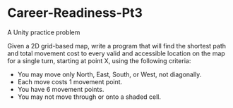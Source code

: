 # Career-Readiness-Pt3
A Unity practice problem

Given a 2D grid-based map, write a program that will find the shortest path and total movement cost to every valid and accessible location on the map for a single turn, starting at point X, using the following criteria:

<ul>
<li>You may move only North, East, South, or West, not diagonally.</li>
<li>Each move costs 1 movement point.</li>
<li>You have 6 movement points.</li>
<li>You may not move through or onto a shaded cell.</li>
</ul>
